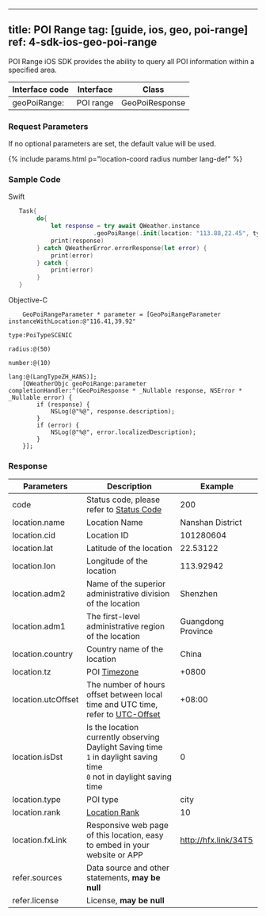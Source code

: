 <!--
 * @Date: 2025-03-06 10:02:06
 * @LastEditors: bolepichi
 * @LastEditTime: 2025-03-14 16:06:04
 * @FilePath: /dev-site/docs/_en/ios-sdk/geoapi/ios-poi-range.md
-->
---
title: POI Range
tag: [guide, ios, geo, poi-range]
ref: 4-sdk-ios-geo-poi-range
---

POI Range iOS SDK provides the ability to query all POI information within a specified area.

| Interface code | Interface       | Class        |
| --------- | -------------------------- | ------------ |
| geoPoiRange: | POI range  | GeoPoiResponse |

### Request Parameters

If no optional parameters are set, the default value will be used.

{% include params.html p="location-coord radius number lang-def" %}

### Sample Code

Swift

```swift
   Task{
        do{
            let response = try await QWeather.instance
                        .geoPoiRange(.init(location: "113.88,22.45", type: .CSTA, radius: 50))
            print(response)
        } catch QWeatherError.errorResponse(let error) {
            print(error)
        } catch {
            print(error)
        }
   }
```

Objective-C

```objc
    GeoPoiRangeParameter * parameter = [GeoPoiRangeParameter instanceWithLocation:@"116.41,39.92"
                                                                             type:PoiTypeSCENIC
                                                                           radius:@(50)
                                                                           number:@(10)
                                                                             lang:@(LangTypeZH_HANS)];
    [QWeatherObjc geoPoiRange:parameter  completionHandler:^(GeoPoiResponse * _Nullable response, NSError * _Nullable error) {
        if (response) {
            NSLog(@"%@", response.description);
        }
        if (error) {
            NSLog(@"%@", error.localizedDescription);
        }
    }];
```

### Response

| Parameters | Description | Example |
| ---------- | ----------- |------------ |
| code | Status code, please refer to [Status Code](/en/docs/resource/status-code/) | 200 |
| location.name | Location Name | Nanshan District |
| location.cid | Location ID | 101280604 |
| location.lat | Latitude of the location | 22.53122 |
| location.lon | Longitude of the location | 113.92942 |
| location.adm2 | Name of the superior administrative division of the location | Shenzhen |
| location.adm1 | The first-level administrative region of the location | Guangdong Province |
| location.country | Country name of the location | China |
| location.tz | POI [Timezone](/en/docs/resource/glossary/#timezone) | +0800 |
| location.utcOffset | The number of hours offset between local time and UTC time, refer to [UTC-Offset](/en/docs/resource/glossary/#utc-offset) | +08:00 |
| location.isDst | Is the location currently observing Daylight Saving time<br />`1` in daylight saving time <br /> `0` not in daylight saving time | 0 |
| location.type | POI type | city |
| location.rank | [Location Rank](/en/docs/resource/glossary/#rank) | 10 |
| location.fxLink | Responsive web page of this location, easy to embed in your website or APP | http://hfx.link/34T5 |
| refer.sources | Data source and other statements, **may be null** | |
| refer.license | License, **may be null** | |
